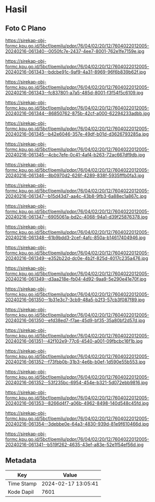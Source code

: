 # Hasil

## Foto C Plano

https://sirekap-obj-formc.kpu.go.id/5bcf/pemilu/pdpr/76/04/02/20/12/7604022012005-20240216-061340--0050fc7e-2437-4ee7-8001-762e1fe7159e.jpg

https://sirekap-obj-formc.kpu.go.id/5bcf/pemilu/pdpr/76/04/02/20/12/7604022012005-20240216-061343--bdcbe91c-9af9-4a31-8969-96f6b839b62f.jpg

https://sirekap-obj-formc.kpu.go.id/5bcf/pemilu/pdpr/76/04/02/20/12/7604022012005-20240216-061343--fc837801-a7a5-485d-8001-f3f54f5c6109.jpg

https://sirekap-obj-formc.kpu.go.id/5bcf/pemilu/pdpr/76/04/02/20/12/7604022012005-20240216-061344--86850762-875b-42cf-a000-62294233adbb.jpg

https://sirekap-obj-formc.kpu.go.id/5bcf/pemilu/pdpr/76/04/02/20/12/7604022012005-20240216-061345--b42e6046-357e-49df-b01d-d3626793285a.jpg

https://sirekap-obj-formc.kpu.go.id/5bcf/pemilu/pdpr/76/04/02/20/12/7604022012005-20240216-061345--4cbc7efe-0c41-4af4-b263-72ac667df9db.jpg

https://sirekap-obj-formc.kpu.go.id/5bcf/pemilu/pdpr/76/04/02/20/12/7604022012005-20240216-061346--8b0970d2-626f-4289-838f-5935fffb0fa3.jpg

https://sirekap-obj-formc.kpu.go.id/5bcf/pemilu/pdpr/76/04/02/20/12/7604022012005-20240216-061347--b15d43d7-aa4c-43b8-9fb3-6a88ec1a867c.jpg

https://sirekap-obj-formc.kpu.go.id/5bcf/pemilu/pdpr/76/04/02/20/12/7604022012005-20240216-061347--6905061a-bd2c-4068-94a1-d39f25876378.jpg

https://sirekap-obj-formc.kpu.go.id/5bcf/pemilu/pdpr/76/04/02/20/12/7604022012005-20240216-061348--61b9bdd3-2cef-4afc-850a-b14617404946.jpg

https://sirekap-obj-formc.kpu.go.id/5bcf/pemilu/pdpr/76/04/02/20/12/7604022012005-20240216-061349--e352b22d-dc0e-4b2f-825d-4017c235a476.jpg

https://sirekap-obj-formc.kpu.go.id/5bcf/pemilu/pdpr/76/04/02/20/12/7604022012005-20240216-061349--d3aa218e-fb04-4d92-9aa9-5e290e41e70f.jpg

https://sirekap-obj-formc.kpu.go.id/5bcf/pemilu/pdpr/76/04/02/20/12/7604022012005-20240216-061350--1b31e3c7-3cb9-48a5-b2f3-57cb3f087f89.jpg

https://sirekap-obj-formc.kpu.go.id/5bcf/pemilu/pdpr/76/04/02/20/12/7604022012005-20240216-061350--efd38ed7-f7ae-45d9-bf35-35a80bf2d57d.jpg

https://sirekap-obj-formc.kpu.go.id/5bcf/pemilu/pdpr/76/04/02/20/12/7604022012005-20240216-061351--42f102e9-77c6-4540-a001-09fbcbc16f1b.jpg

https://sirekap-obj-formc.kpu.go.id/5bcf/pemilu/pdpr/76/04/02/20/12/7604022012005-20240216-061352--f73fbb0b-31b3-4e6b-b0ef-1d590e55b553.jpg

https://sirekap-obj-formc.kpu.go.id/5bcf/pemilu/pdpr/76/04/02/20/12/7604022012005-20240216-061352--53f235bc-6954-454e-b321-5d072ebb9816.jpg

https://sirekap-obj-formc.kpu.go.id/5bcf/pemilu/pdpr/76/04/02/20/12/7604022012005-20240216-061353--8266d4f7-a06b-4962-8498-140d548c45fd.jpg

https://sirekap-obj-formc.kpu.go.id/5bcf/pemilu/pdpr/76/04/02/20/12/7604022012005-20240216-061354--3debbe0e-64a3-4830-939d-81e9f610466d.jpg

https://sirekap-obj-formc.kpu.go.id/5bcf/pemilu/pdpr/76/04/02/20/12/7604022012005-20240216-061341--b519f262-4635-43ef-a83e-52e1f54ef56d.jpg


## Metadata

| Key        | Value               |
| ---------- | ------------------- |
| Time Stamp | 2024-02-17 13:05:41 |
| Kode Dapil | 7601                |



